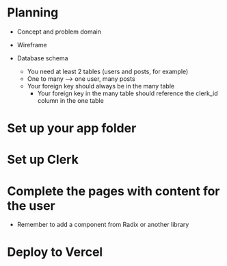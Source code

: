 # Planning

- Concept and problem domain

- Wireframe

- Database schema
  - You need at least 2 tables (users and posts, for example)
  - One to many --> one user, many posts
  - Your foreign key should always be in the many table
    - Your foreign key in the many table should reference the clerk_id column in the one table

# Set up your app folder

# Set up Clerk

# Complete the pages with content for the user

- Remember to add a component from Radix or another library

# Deploy to Vercel

